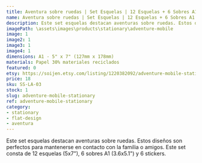 ```yaml
---
title: Aventura sobre ruedas | Set Esquelas | 12 Esquelas + 6 Sobres A1 + Stickers
name: Aventura sobre ruedas | Set Esquelas | 12 Esquelas + 6 Sobres A1 + Stickers
description: Este set esquelas destacan aventuras sobre ruedas. Estos diseños son perfectos para mantenerse en contacto con la familia o amigos. Este set consta de 12 esquelas (5x7"), 6 sobres A1 (3.6x5.1") y 6 stickers.
imagePath: \assets\images\products\stationary\adventure-mobile
image: 1
image2: 1
image3: 1
image4: 1
dimensions: A1 - 5" x 7" (127mm x 178mm)
materials: Papel 30% materiales reciclados
featured: 0
etsy: https://soijen.etsy.com/listing/1220382092/adventure-mobile-stationary-set-12?utm_source=Copy&utm_medium=ListingManager&utm_campaign=Share&utm_term=so.lmsm&share_time=1695258442537
price: 18
sku: SS-LA-03
stock: 1
slug: adventure-mobile-stationary
ref: adventure-mobile-stationary
category:
- stationary
- flat-design
- aventura
---
```

Este set esquelas destacan aventuras sobre ruedas. Estos diseños son perfectos para mantenerse en contacto con la familia o amigos. Este set consta de 12 esquelas (5x7"), 6 sobres A1 (3.6x5.1") y 6 stickers.
